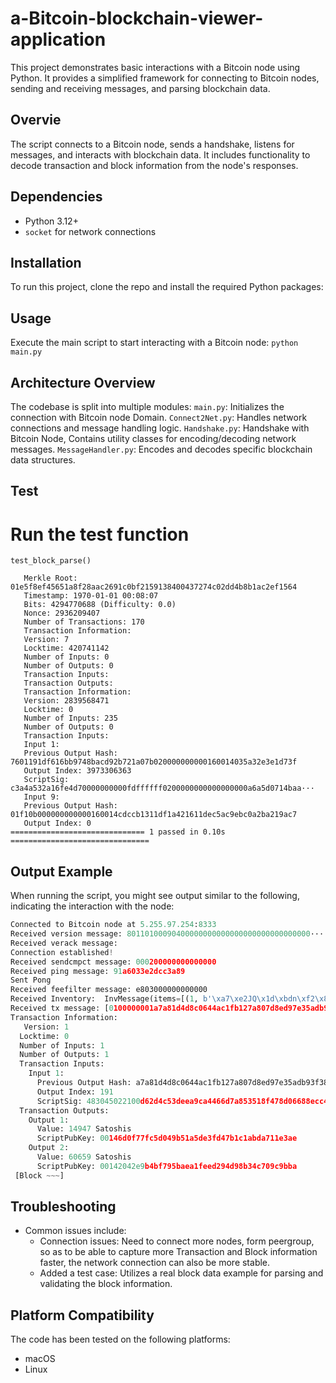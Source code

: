 # a-Bitcoin-blockchain-viewer-application
This project demonstrates basic interactions with a Bitcoin node using Python. It provides a simplified framework for connecting to Bitcoin nodes, sending and receiving messages, and parsing blockchain data.
## Overvie
The script connects to a Bitcoin node, sends a handshake, listens for messages, and interacts with blockchain data. It includes functionality to decode transaction and block information from the node's responses.
## Dependencies
- Python 3.12+
- `socket` for network connections
## Installation
To run this project, clone the repo and install the required Python packages:
## Usage
Execute the main script to start interacting with a Bitcoin node:
`python main.py`
## Architecture Overview
The codebase is split into multiple modules:
`main.py`: Initializes the connection with Bitcoin node Domain.
`Connect2Net.py`: Handles network connections and message handling logic.
`Handshake.py`: Handshake with Bitcoin Node, Contains utility classes for encoding/decoding network messages.
`MessageHandler.py`: Encodes and decodes specific blockchain data structures.
## Test
# Run the test function
`test_block_parse()`
```TestBlock
   Merkle Root: 01e5f8ef45651a8f28aac2691c0bf2159138400437274c02dd4b8b1ac2ef1564
   Timestamp: 1970-01-01 00:08:07
   Bits: 4294770688 (Difficulty: 0.0)
   Nonce: 2936209407
   Number of Transactions: 170
   Transaction Information:
   Version: 7
   Locktime: 420741142
   Number of Inputs: 0
   Number of Outputs: 0
   Transaction Inputs:
   Transaction Outputs:
   Transaction Information:
   Version: 2839568471
   Locktime: 0
   Number of Inputs: 235
   Number of Outputs: 0
   Transaction Inputs:
   Input 1:
   Previous Output Hash: 7601191df616bb9748bacd92b721a07b020000000000160014035a32e3e1d73f
   Output Index: 3973306363
   ScriptSig: c3a4a532a16fe4d70000000000fdffffff0200000000000000000a6a5d0714baa···
   Input 9:
   Previous Output Hash: 01f10b000000000000160014cdccb1311df1a421611dec5ac9ebc0a2ba219ac7
   Output Index: 0
============================== 1 passed in 0.10s ===============================
```
## Output Example
When running the script, you might see output similar to the following, indicating the interaction with the node:
```Main.py
Connected to Bitcoin node at 5.255.97.254:8333
Received version message: 80110100090400000000000000000000000000000···
Received verack message:
Connection established!
Received sendcmpct message: 000200000000000000
Received ping message: 91a6033e2dcc3a89
Sent Pong
Received feefilter message: e803000000000000
Received Inventory:  InvMessage(items=[(1, b'\xa7\xe2JQ\x1d\xbdn\xf2\x82\xf1\xb0\xf9\xb3\x00\xa9\xe2\x96\x82i!\xc9i\xdd\xbc\xe0.\x80\x03`\x84 \r'), (1, b'\xcf\xcf\xf0\xde\x98y1\xeb\xe0K\x15\xa6]\xb0@\xa5\xbe\xae6\xe0b\xbc@\xc9\x80\x1d\x87\xc8\x0c\x14\xdf\x8a'), (1, b'\x81[\xcb\n\x94\xa4\x85\xddG6\xdd\xben\x07\x0cT\x028\xf6q\xb5:\xdf8\x13\x15K\xf31C\x01\xec'), (1, b'#\x08\xd9\xc47\x85\xd0\xb2#~>\xe13\xea\xfdu\x91\xde\xef\x1cD\xf4\xfdd\xfc0\xad\xe7F!\x99\xcf'), (1, b'<)OM\t\xd8\x8b\xc5yu\xd4\x9a\xa7cQ#[\xe8{1\xb6\xd2\xb7\xe3\xeb\xde\xe93k\x1b\xbc\xbe'), (1, b'-6\xb6\x13\x9e\x91u\xc2\xd1@M\x83+\x98!+\x1a\xec@\x93j\x08GU@#{\xc1\xff{I\x9d'), (1, b'GN\xd2;J`\x19i:\xa6\xe2\xce\xc3\x96\xb4\xe6:BP\x9d|\xa0o\x83\x90\xba\xb0\xee\x8b\xb6\x92g'), (1, b'\xe9\xaa\xe9-\xb0\xa085\xdch\xbc"\x14\xfbn\xe8\xc9q\x1bU`\xd3\nCl]\x00\x15e\x94\x8e|'), (1, b'\xf8\xb0\xe7#\xad6\xe3\xd1\x1dD/\x86 h\x9b\xd1\xc6\x9f\xa0\x8et9,\x10O\xb6\x15Q\xb1\x98\xd7\xe0'), (1, b'\xea&\xcb{F\xea:%\x04\x12w\x87\xd8\xe3]\xd8\xec\xcf\x0c\xb0\xe5\xf7\xa3\xd9\x9b\x00 qVr\xa2}'), (1, b'\xedD}\xa0;\xdc\xc1"6\x94\x0f\xf3\x04\xdc\xdf\xf8\xaa1\xfeE\xb4\xbd\x80\x95\xf7\xd0\xac{\xdc\xff\x1f\xe4'), (1, b"\xc1K\xa3\x9d\x04\x06'21\x82\xe5)\xee\xbdN\xcb3\x04\x1d@\xb8\x06\xc8\x04:vl1RC\xda\xd8"), (1, b'\x93\x18"Q8U&8k\xc2FL&\x05\xbfg\xb8\x8f\x92\x93\xd0\xcf\x07\xa7G\xb3\x9a\xfa\xdf\xdd\x12\xc8'), (1, b'\x8e~\xad4\x85\x84\xb33\xbdKma\xcbb\xec$\xb9|\xf2p\x99\xd6\xc9A\xb8\xbf[n\\8\xa8\xa5'), (1, b"W\xcc(\x97q\x99[.\xb0\xf7\xbfO)\xfel\xcc\xa0/'\xf5z$\xdd{\xcaT\xd0\xbb\x93(/8"), (1, b'1\xd6\x1eW\xc9H\xc4J\xd7=\xcd\xba\xea\xbe\x9f\xa2\xf1h\tdR-\x14T\xaf;K\x85r\x8d\x15\x85'), (1, b'\x1b[O`\x878\x1c\x7f\x0cU\xcc\x980\xd0\xf4\xa0\xe7zPi\xc7\x18\xef\xae,\xd5k\r\xc7Zq\xe4'), (1, b'\xb1\xc8\xa0?Q\x18a\xc3\xc7\xbe\x03\x9d\x87\x0cg\x14\x96AoL\xf88\n\x0f\x85k\xea\x7f\x15\xc5l\xe8'), (1, b'p.A\xa3@,\x08\xd2\xe8|#\x03\x1c\xb7\xf8\xf6\x1c\xa1!\x13\nPw\x08\xa0\x06\x97T\xbc\xc2f\xf7'), (1, b'Ab$^b\xd4\xbc\x0b\xd4\xd5\xebG\x9f\xc6D\xb82\\=\xe8\xea\x987\x9e;u\x05[\x8f^(z'), (1, b'\xd8W\\\xfeX=\xc0\xaa\xe8I\xf5|\x17&\\\x16\xe9\xe1\xd7\xb7\xa6\xa84\xe4\xd7\xc9J\xb9\x98S&R'), (1, b'r\x0f;E\xca\xd1Sr\x92\x19~\xe7}\xbf\xef\xb9\xb7Vcv\x97\x89\x1f\xd1\xd6\xf3-\xfb\x87>\xca('), (1, b'$Na]\xff\xf2\xd9\xa2s\xe6\xbe\xae\xb0\xad\xb8W\xb40\xaf\x17@\x03\xd1\x81\x00E*\xf1\xa98h\x9e'), (1, b'\x13G\x84\x82\xe0+\xefl\x1e\x8a\x14\xa1%\x1e\xa8l\xf0CY\xd7~\xd4P\x14\x9c\xa0\xa1\xbf\x83{\xf2\xf3'), (1, b'R\xb5\t\xd2\xa997\x00\xff\xce]`O\x03C\x0e\xbcWNd\x04\xf8i\xfe\x03\x06\x8c\x8a6\x05\x14\xda'), (1, b'\xeai\xdd\x85\x7f\xc0\xa0\xaaA\xaeT\xa2\xd6[\xc1\x83\xf4`\xeb\xae\xc2\x1cQ,}\xb0\x04\xabZ\xe3\r\xd2'), (1, b'\t\xd3N\xee&A\x81k\xc6\xff\xff`E\xcb\xff\xff}\xe0\x9b\xc8+\x9b\xb4\xa2\xd7\xc3\xe5\x82|\x8a\xdf\xe5'), (1, b'\xd3u\x85\xa7\x1f\r\x19U\xa7^\x93z(a\x14\xe3ET\xa4e\xc0\\\x08+By\xe8\xear\xe5\xed\x9b'), (1, b'U\\\x92N\xc5CY\xc7\xa8;i\xaf\x02\x1d\x86&\x16\x9bg\xb8\x9b\xabn\xea\t\x80WU\x81C\x94/'), (1, b'\xecS\xa8\xa5\xa5\xd4\xd9\xdb\x9e\x9a\x89N\x8f\xd7\xd5\x12\x0e\xf0\xf0Tp\xd5\x93\xa55h&6\x98B\x1b~')], command=b'inv')
Received tx message: [0100000001a7a81d4d8c0644ac1fb127a807d8ed97e35adb93f389dc377eb11d17f50ea5f3bf0000···]
Transaction Information:
   Version: 1
  Locktime: 0
  Number of Inputs: 1
  Number of Outputs: 1
  Transaction Inputs:
    Input 1:
      Previous Output Hash: a7a81d4d8c0644ac1fb127a807d8ed97e35adb93f389dc377eb11d17f50ea5f3
      Output Index: 191
      ScriptSig: 483045022100d62d4c53deea9ca4466d7a853518f478d06688ecc46d62···
  Transaction Outputs:
    Output 1:
      Value: 14947 Satoshis
      ScriptPubKey: 00146d0f77fc5d049b51a5de3fd47b1c1abda711e3ae
    Output 2:
      Value: 60659 Satoshis
      ScriptPubKey: 00142042e9b4bf795baea1feed294d98b34c709c9bba
 [Block ~~~]
```
## Troubleshooting
 - Common issues include:
   - Connection issues: Need to connect more nodes, form peergroup, so as to be able to capture more Transaction and Block information faster, the network connection can also be more stable.
   - Added a test case: Utilizes a real block data example for parsing and validating the block information.
## Platform Compatibility
The code has been tested on the following platforms:
- macOS
- Linux
